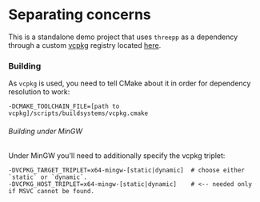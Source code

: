 # Separating concerns

This is a standalone demo project that uses `threepp` as a dependency 
through a custom [vcpkg](https://vcpkg.io/en/index.html) registry located [here](https://github.com/Ecos-platform/vcpkg-registry).

### Building
As `vcpkg` is used, you need to tell CMake about it in order for dependency resolution to work: 

`-DCMAKE_TOOLCHAIN_FILE=[path to vcpkg]/scripts/buildsystems/vcpkg.cmake`

###### Building under MinGW

Under MinGW you'll need to additionally specify the vcpkg triplet:
```shell
-DVCPKG_TARGET_TRIPLET=x64-mingw-[static|dynamic]  # choose either `static` or `dynamic`.
-DVCPKG_HOST_TRIPLET=x64-mingw-[static|dynamic]    # <-- needed only if MSVC cannot be found. 
```
